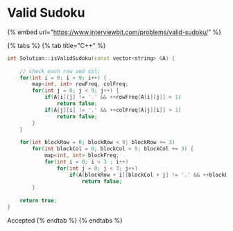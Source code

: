 # Valid Sudoku

{% embed url="https://www.interviewbit.com/problems/valid-sudoku/" %}

{% tabs %}
{% tab title="C++" %}
```cpp
int Solution::isValidSudoku(const vector<string> &A) {
    
    // check each row and col;
    for(int i = 0; i < 9; i++) {
        map<int, int> rowFreq, colFreq;
        for(int j = 0; j < 9; j++) {
            if(A[i][j] != '.' && ++rowFreq[A[i][j]] > 1) 
                return false;
            if(A[j][i] != '.' && ++colFreq[A[j][i]] > 1)
                return false;
        }
    }
    
    for(int blockRow = 0; blockRow < 9; blockRow += 3) 
        for(int blockCol = 0; blockCol < 9; blockCol += 3) {
            map<int, int> blockFreq;
            for(int i = 0; i < 3 ; i++)
                for(int j = 0; j < 3; j++)
                    if(A[blockRow + i][blockCol + j] != '.' && ++blockFreq[A[blockRow + i][blockCol + j]] > 1)
                        return false;
        }
        
    return true;
}
```

Accepted
{% endtab %}
{% endtabs %}
